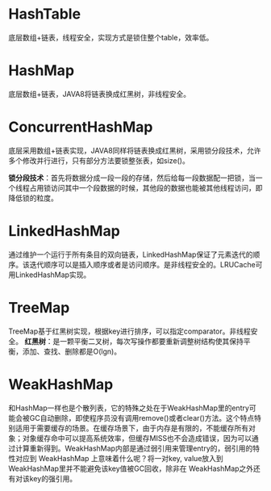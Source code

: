# HashTable
底层数组+链表，线程安全，实现方式是锁住整个table，效率低。

# HashMap
底层数组+链表，JAVA8将链表换成红黑树，非线程安全。

# ConcurrentHashMap
底层采用数组+链表实现，JAVA8同样将链表换成红黑树，采用锁分段技术，允许多个修改并行进行，只有部分方法要锁整张表，如size()。

**锁分段技术**：首先将数据分成一段一段的存储，然后给每一段数据配一把锁，当一个线程占用锁访问其中一个段数据的时候，其他段的数据也能被其他线程访问，即降低锁的粒度。

# LinkedHashMap
通过维护一个运行于所有条目的双向链表，LinkedHashMap保证了元素迭代的顺序。该迭代顺序可以是插入顺序或者是访问顺序。是非线程安全的。LRUCache可用LinkedHashMap实现。

# TreeMap
TreeMap基于红黑树实现，根据key进行排序，可以指定comparator。非线程安全。
**红黑树**：是一颗平衡二叉树，每次写操作都要重新调整树结构使其保持平衡，添加、查找、删除都是O(lgn)。

# WeakHashMap
和HashMap一样也是个散列表，它的特殊之处在于WeakHashMap里的entry可能会被GC自动删除，即使程序员没有调用remove()或者clear()方法。这个特点特别适用于需要缓存的场景。在缓存场景下，由于内存是有限的，不能缓存所有对象；对象缓存命中可以提高系统效率，但缓存MISS也不会造成错误，因为可以通过计算重新得到。WeakHashMap内部是通过弱引用来管理entry的，弱引用的特性对应到 WeakHashMap 上意味着什么呢？将一对key, value放入到WeakHashMap里并不能避免该key值被GC回收，除非在 WeakHashMap之外还有对该key的强引用。
